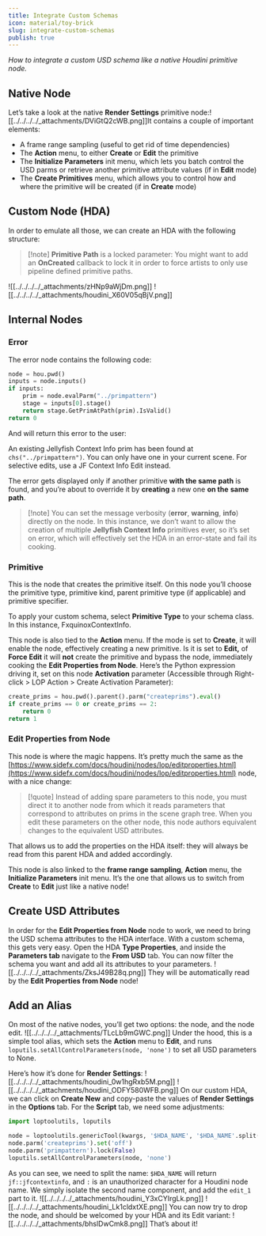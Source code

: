 ```yaml
---
title: Integrate Custom Schemas
icon: material/toy-brick
slug: integrate-custom-schemas
publish: true
---
```

_How to integrate a custom USD schema like a native Houdini primitive node._
## Native Node

Let’s take a look at the native **Render Settings** primitive node:![[../../../../_attachments/DViGtQ2cWB.png]]It contains a couple of important elements:

- A frame range sampling (useful to get rid of time dependencies)
- The **Action** menu, to either **Create** or **Edit** the primitive
- The **Initialize Parameters** init menu, which lets you batch control the USD parms or retrieve another primitive attribute values (if in **Edit** mode)
- The **Create Primitives** menu, which allows you to control how and where the primitive will be created (if in **Create** mode)
## Custom Node (HDA)

In order to emulate all those, we can create an HDA with the following structure:

> [!note] **Primitive Path** is a locked parameter: You might want to add an **OnCreated** callback to lock it in order to force artists to only use pipeline defined primitive paths.

![[../../../../_attachments/zHNp9aWjDm.png]]
![[../../../../_attachments/houdini_X60V05qBjV.png]]
## Internal Nodes

### Error

The error node contains the following code:

``` python
node = hou.pwd()
inputs = node.inputs()
if inputs:
    prim = node.evalParm("../primpattern")
    stage = inputs[0].stage()
    return stage.GetPrimAtPath(prim).IsValid()
return 0
```

And will return this error to the user:

An existing Jellyfish Context Info prim has been found at `chs("../primpattern")`. You can only have one in your current scene. For selective edits, use a JF Context Info Edit instead.

The error gets displayed only if another primitive **with the same path** is found, and you’re about to override it by **creating** a new one **on the** **same path**.

> [!note] You can set the message verbosity (**error**, **warning**, **info**) directly on the node. In this instance, we don’t want to allow the creation of multiple **Jellyfish Context Info** primitives ever, so it’s set on error, which will effectively set the HDA in an error-state and fail its cooking.

### Primitive

This is the node that creates the primitive itself. On this node you’ll choose the primitive type, primitive kind, parent primitive type (if applicable) and primitive specifier.

To apply your custom schema, select **Primitive Type** to your schema class. In this instance, FxquinoxContextInfo.

This node is also tied to the **Action** menu. If the mode is set to **Create**, it will enable the node, effectively creating a new primitive. Is it is set to **Edit,** of **Force Edit** it will **not** create the primitive and bypass the node, immediately cooking the **Edit Properties from Node**. Here’s the Python expression driving it, set on this node **Activation** parameter (Accessible through Right-click > LOP Action > Create Activation Parameter):

``` python
create_prims = hou.pwd().parent().parm("createprims").eval()
if create_prims == 0 or create_prims == 2:
    return 0
return 1
```

### Edit Properties from Node

This node is where the magic happens. It’s pretty much the same as the [https://www.sidefx.com/docs/houdini/nodes/lop/editproperties.html](https://www.sidefx.com/docs/houdini/nodes/lop/editproperties.html) node, with a nice change:

> [!quote] Instead of adding spare parameters to this node, you must direct it to another node from which it reads parameters that correspond to attributes on prims in the scene graph tree. When you edit these parameters on the other node, this node authors equivalent changes to the equivalent USD attributes.

That allows us to add the properties on the HDA itself: they will always be read from this parent HDA and added accordingly.

This node is also linked to the **frame range sampling**, **Action** menu, the **Initialize Parameters** init menu. It’s the one that allows us to switch from **Create** to **Edit** just like a native node!

## Create USD Attributes

In order for the **Edit Properties from Node** node to work, we need to bring the USD schema attributes to the HDA interface. With a custom schema, this gets very easy. Open the HDA **Type Properties**, and inside the **Parameters tab** navigate to the **From USD** tab. You can now filter the schema you want and add all its attributes to your parameters.
![[../../../../_attachments/ZksJ49B28q.png]]
They will be automatically read by the **Edit Properties from Node** node!

## Add an Alias

On most of the native nodes, you’ll get two options: the node, and the node edit.
![[../../../../_attachments/TLcLb9mGWC.png]]
Under the hood, this is a simple tool alias, which sets the **Action** menu to **Edit**, and runs `loputils.setAllControlParameters(node, 'none')` to set all USD parameters to None.

Here’s how it’s done for **Render Settings**:
![[../../../../_attachments/houdini_0w1hgRxb5M.png]]
![[../../../../_attachments/houdini_ODFY580WFB.png]]
On our custom HDA, we can click on **Create New** and copy-paste the values of **Render Settings** in the **Options** tab. For the **Script** tab, we need some adjustments:

``` python
import loptoolutils, loputils

node = loptoolutils.genericTool(kwargs, '$HDA_NAME', '$HDA_NAME'.split("::")[1] + '_edit1')
node.parm('createprims').set('off')
node.parm('primpattern').lock(False)
loputils.setAllControlParameters(node, 'none')
```

As you can see, we need to split the name: `$HDA_NAME` will return `jf::jfcontextinfo`, and `:` is an unauthorized character for a Houdini node name. We simply isolate the second name component, and add the `edit_1` part to it.
![[../../../../_attachments/houdini_Y3xCYIrgLk.png]]
![[../../../../_attachments/houdini_Lk1cldxtXE.png]]
You can now try to drop the node, and should be welcomed by your HDA and its Edit variant:
![[../../../../_attachments/bhslDwCmk8.png]]
That’s about it!